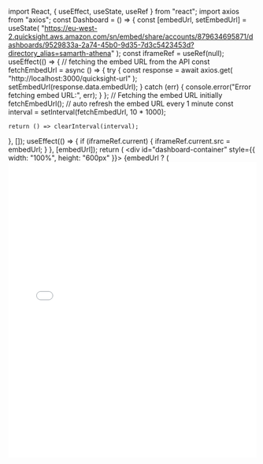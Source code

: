 import React, { useEffect, useState, useRef } from "react";
import axios from "axios";
const Dashboard = () => {
  const [embedUrl, setEmbedUrl] = useState(
    "https://eu-west-2.quicksight.aws.amazon.com/sn/embed/share/accounts/879634695871/dashboards/9529833a-2a74-45b0-9d35-7d3c5423453d?directory_alias=samarth-athena"
  );
  const iframeRef = useRef(null);
  useEffect(() => {
    // fetching the embed URL from the API
    const fetchEmbedUrl = async () => {
      try {
        const response = await axios.get(
          "http://localhost:3000/quicksight-url"
        );
        setEmbedUrl(response.data.embedUrl);
      } catch (err) {
        console.error("Error fetching embed URL:", err);
      }
    };
    // Fetching the embed URL initially
    fetchEmbedUrl();
    // auto refresh the embed URL every 1 minute
    const interval = setInterval(fetchEmbedUrl, 10 * 1000);

    return () => clearInterval(interval);
  }, []);
  useEffect(() => {
    if (iframeRef.current) {
      iframeRef.current.src = embedUrl;
    }
  }, [embedUrl]);
  return (
    <div id="dashboard-container" style={{ width: "100%", height: "600px" }}>
      {embedUrl ? (
        <iframe
          ref={iframeRef}
          width="100%"
          height="600px"
          src={embedUrl}
          frameBorder="0"
          title="QuickSight Dashboard"
        />
      ) : (
        <p>Loading...</p>
      )}
    </div>
  );
};
export default Dashboard;
